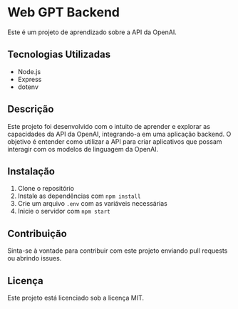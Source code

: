 # Web GPT Backend

Este é um projeto de aprendizado sobre a API da OpenAI.

## Tecnologias Utilizadas

- Node.js
- Express
- dotenv

## Descrição

Este projeto foi desenvolvido com o intuito de aprender e explorar as capacidades da API da OpenAI, integrando-a em uma aplicação backend. O objetivo é entender como utilizar a API para criar aplicativos que possam interagir com os modelos de linguagem da OpenAI.

## Instalação

1. Clone o repositório
2. Instale as dependências com `npm install`
3. Crie um arquivo `.env` com as variáveis necessárias
4. Inicie o servidor com `npm start`

## Contribuição

Sinta-se à vontade para contribuir com este projeto enviando pull requests ou abrindo issues.

## Licença

Este projeto está licenciado sob a licença MIT.
